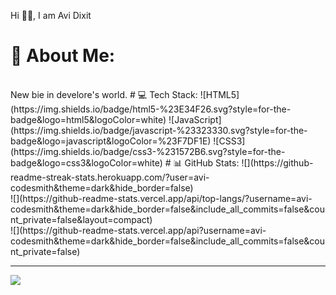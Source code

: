 Hi 👋🏻, I am Avi Dixit
# 💫 About Me:
<br/>
New bie in develore's world.
# 💻 Tech Stack:
![HTML5](https://img.shields.io/badge/html5-%23E34F26.svg?style=for-the-badge&logo=html5&logoColor=white) ![JavaScript](https://img.shields.io/badge/javascript-%23323330.svg?style=for-the-badge&logo=javascript&logoColor=%23F7DF1E) ![CSS3](https://img.shields.io/badge/css3-%231572B6.svg?style=for-the-badge&logo=css3&logoColor=white)
# 📊 GitHub Stats:
![](https://github-readme-streak-stats.herokuapp.com/?user=avi-codesmith&theme=dark&hide_border=false)<br/>
![](https://github-readme-stats.vercel.app/api/top-langs/?username=avi-codesmith&theme=dark&hide_border=false&include_all_commits=false&count_private=false&layout=compact)<br/>
![](https://github-readme-stats.vercel.app/api?username=avi-codesmith&theme=dark&hide_border=false&include_all_commits=false&count_private=false)<br/>

---
[![](https://visitcount.itsvg.in/api?id=avi-codesmith&icon=0&color=0)](https://visitcount.itsvg.in)

<!-- Proudly created with GPRM ( https://gprm.itsvg.in ) -->
